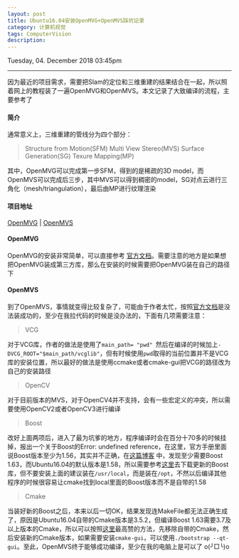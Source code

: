 ```yaml
---
layout: post
title: Ubuntu16.04安装OpenMVG+OpenMVS踩坑记录
category: 计算机视觉
tags: ComputerVision
description: 
---
```


Tuesday, 04. December 2018 03:45pm 
___

因为最近的项目需求，需要把Slam的定位和三维重建的结果结合在一起，所以照着网上的教程装了一遍OpenMVG和OpenMVS。本文记录了大致编译的流程，主要参考了

#### 简介

通常意义上，三维重建的管线分为四个部分：
> Structure from Motion(SFM)
> Multi View Stereo(MVS)
> Surface Generation(SG)
> Texure Mapping(MP)

其中，OpenMVG可以完成第一步SFM，得到的是稀疏的3D model，而OpenMVS可以完成后三步，其中MVS可以得到稠密的model，SG对点云进行三角化（mesh/triangulation），最后由MP进行纹理渲染

#### 项目地址
[OpenMVG](https://github.com/openMVG/openMVG) | [OpenMVS](https://github.com/cdcseacave/openMVS)

#### OpenMVG

OpenMVG的安装非常简单，可以直接参考 [官方文档](https://github.com/openMVG/openMVG/blob/master/BUILD.md)。需要注意的地方是如果想把OpenMVG装成第三方库，那么在安装的时候需要把OpenMVG装在自己的路径下

#### OpenMVS

到了OpenMVS，事情就变得比较复杂了，可能由于作者太忙，按照[官方文档](https://github.com/cdcseacave/openMVS/wiki/Building)是没法装成功的，至少在我拉代码的时候是没办法的，下面有几项需要注意：
> VCG

对于VCG库，作者的做法是使用了`main_path= "pwd" `然后在编译的时候加上`-DVCG_ROOT="$main_path/vcglib"`，但有时候使用`pwd`取得的当前位置并不是VCG库的安装位置，所以最好的做法是使用ccmake或者cmake-gui把VCG的路径改为自己的安装路径

> OpenCV

对于目前版本的MVS，对于OpenCV4并不支持，会有一些宏定义的冲突，所以需要使用OpenCV2或者OpenCV3进行编译
 
> Boost

改好上面两项后，进入了最为坑爹的地方，程序编译时会在百分十70多的时候挂掉，报出一个关于Boost的Error: undefined reference，在这里，官方手册里面说Boost版本至少为1.56，其实并不正确，在[这篇博客](https://leohope.com/%E8%A7%A3%E9%97%AE%E9%A2%98/2018/08/03/openmvg-openmvs/) 中，发现至少需要Boost 1.63，而Ubuntu16.04的默认版本是1.58，所以需要参考[这里](https://askubuntu.com/questions/859333/how-to-install-libboost-version1-59-or-newer-on-ubuntu16-04)去下载更新的Boost库，但不要安装上面的建议装在`/usr/local`，而是装在`/opt`，不然以后编译其他程序的时候很容易让cmake找到local里面的Boost版本而不是自带的1.58

> Cmake

当装好新的Boost之后，本来以后一切OK，结果发现连MakeFile都无法正确生成了，原因是Ubuntu16.04自带的Cmake版本是3.5.2，但编译Boost 1.63需要3.7及以上版本的Cmake，所以可以按照[这里](https://askubuntu.com/questions/355565/how-do-i-install-the-latest-version-of-cmake-from-the-command-line)最高赞的方法，先移除自带的Cmake，然后安装新的Cmake版本，如果需要安装`cmake-gui`，可以使用`./bootstrap --qt-gui`。至此，OpenMVS终于能够成功编译，至少在我的电脑上是可以了 o(╯□╰)o

